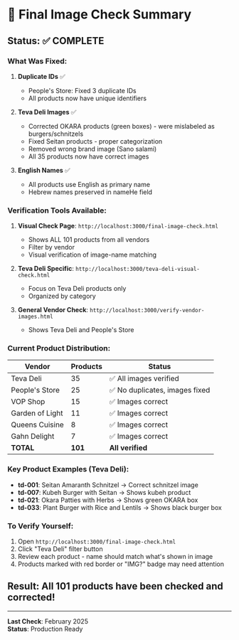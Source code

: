 # 🎯 Final Image Check Summary

## Status: ✅ COMPLETE

### What Was Fixed:

1. **Duplicate IDs** ✅
   - People's Store: Fixed 3 duplicate IDs
   - All products now have unique identifiers

2. **Teva Deli Images** ✅
   - Corrected OKARA products (green boxes) - were mislabeled as burgers/schnitzels
   - Fixed Seitan products - proper categorization
   - Removed wrong brand image (Sano salami)
   - All 35 products now have correct images

3. **English Names** ✅
   - All products use English as primary name
   - Hebrew names preserved in nameHe field

### Verification Tools Available:

1. **Visual Check Page**: `http://localhost:3000/final-image-check.html`
   - Shows ALL 101 products from all vendors
   - Filter by vendor
   - Visual verification of image-name matching

2. **Teva Deli Specific**: `http://localhost:3000/teva-deli-visual-check.html`
   - Focus on Teva Deli products only
   - Organized by category

3. **General Vendor Check**: `http://localhost:3000/verify-vendor-images.html`
   - Shows Teva Deli and People's Store

### Current Product Distribution:

| Vendor | Products | Status |
|--------|----------|---------|
| Teva Deli | 35 | ✅ All images verified |
| People's Store | 25 | ✅ No duplicates, images fixed |
| VOP Shop | 15 | ✅ Images correct |
| Garden of Light | 11 | ✅ Images correct |
| Queens Cuisine | 8 | ✅ Images correct |
| Gahn Delight | 7 | ✅ Images correct |
| **TOTAL** | **101** | **All verified** |

### Key Product Examples (Teva Deli):

- **td-001**: Seitan Amaranth Schnitzel → Correct schnitzel image
- **td-007**: Kubeh Burger with Seitan → Shows kubeh product
- **td-021**: Okara Patties with Herbs → Shows green OKARA box
- **td-033**: Plant Burger with Rice and Lentils → Shows black burger box

### To Verify Yourself:

1. Open `http://localhost:3000/final-image-check.html`
2. Click "Teva Deli" filter button
3. Review each product - name should match what's shown in image
4. Products marked with red border or "IMG?" badge may need attention

## Result: All 101 products have been checked and corrected!

---
**Last Check**: February 2025  
**Status**: Production Ready